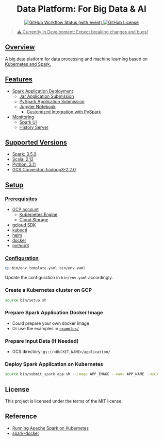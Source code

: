 <h1 align="center">Data Platform: For Big Data & AI</h2>
<p align="center">
    <a href="https://github.com/xuwenyihust/Data-Platform/actions/workflows/build-deploy-examples.yml">
        <img alt="GitHub Workflow Status (with event)" src="https://img.shields.io/github/actions/workflow/status/xuwenyihust/Data-Platform/build-deploy-examples.yml?logo=github&label=build%20%20examples">
    </a>
    <a href="https://github.com/xuwenyihust/Data-Platform/blob/main/LICENSE">
        <img alt="GitHub License" src="https://img.shields.io/github/license/xuwenyihust/Data-Platform?link=https%3A%2F%2Fgithub.com%2Fxuwenyihust%2FData-Platform%2Fblob%2Fmain%2FLICENSE">
</p>

> ⚠️ Currently in Development: Expect breaking changes and bugs!

## Overview
A big data platform for data processing and machine learning based on Kubernetes and Spark.

## Features
- Spark Application Deployment
    - Jar Application Submission
    - PySpark Application Submission
    - Jupyter Notebook
        - Customized Integration with PySpark
- Monitoring
  - Spark UI
  - History Server

## Supported Versions
- Spark: 3.5.0
- Scala: 2.12
- Python: 3.11
- GCS Connector: hadoop3-2.2.0

## Setup
### Prerequisites
- GCP account
  - Kubernetes Engine
  - Cloud Storage
- gcloud SDK
- kubectl
- helm
- docker
- python3

### Configuration
```bash
cp bin/env_template.yaml bin/env.yaml
```

Update the configuration in `bin/env.yaml` accordingly.

### Create a Kubernetes cluster on GCP
```bash
source bin/setup.sh
```

### Prepare Spark Application Docker Image
- Could prepare your own docker image
- Or use the examples in [`examples/`](examples/)

### Prepare Input Data (If Needed)
- GCS directory: `gs://<BUCKET_NAME>/application/`

### Deploy Spark Application on Kubernetes
```bash
source bin/submit_spark_app.sh --image APP_IMAGE --name APP_NAME --main MAIN_CLASS --jar JAR_FILE
```

## License
This project is licensed under the terms of the MIT license.

## Reference
- [Running Apache Spark on Kubernetes](https://medium.com/empathyco/running-apache-spark-on-kubernetes-2e64c73d0bb2)
- [spark-docker](https://github.com/apache/spark-docker)